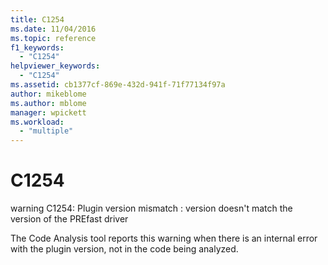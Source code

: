 ```yaml
---
title: C1254
ms.date: 11/04/2016
ms.topic: reference
f1_keywords:
  - "C1254"
helpviewer_keywords:
  - "C1254"
ms.assetid: cb1377cf-869e-432d-941f-71f77134f97a
author: mikeblome
ms.author: mblome
manager: wpickett
ms.workload:
  - "multiple"
---
```

# C1254
warning C1254: Plugin version mismatch : version doesn't match the version of the PREfast driver

 The Code Analysis tool reports this warning when there is an internal error with the plugin version, not in the code being analyzed.